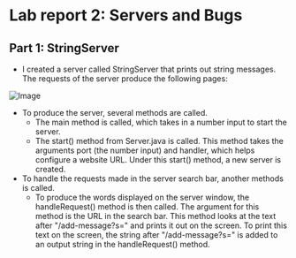# Lab report 2: Servers and Bugs

## Part 1: StringServer
- I created a server called StringServer that prints out string messages. The requests of the server produce the following pages:

![Image](https://user-images.githubusercontent.com/122569733/215231995-69a9c05c-8059-4c3c-ac9d-a43959f86e85.png)
- To produce the server, several methods are called. 
  - The main method is called, which takes in a number input to start the server.
  - The start() method from Server.java is called. This method takes the arguments port (the number input) and handler, which helps configure a website URL. Under this start() method, a new server is created.  
- To handle the requests made in the server search bar, another methods is called.
  - To produce the words displayed on the server window, the handleRequest() method is then called. The argument for this method is the URL in the search bar. This method looks at the text after "/add-message?s=" and prints it out on the       screen. To print this text on the screen, the string after "/add-message?s=" is added to an output string in the handleRequest() method. 
